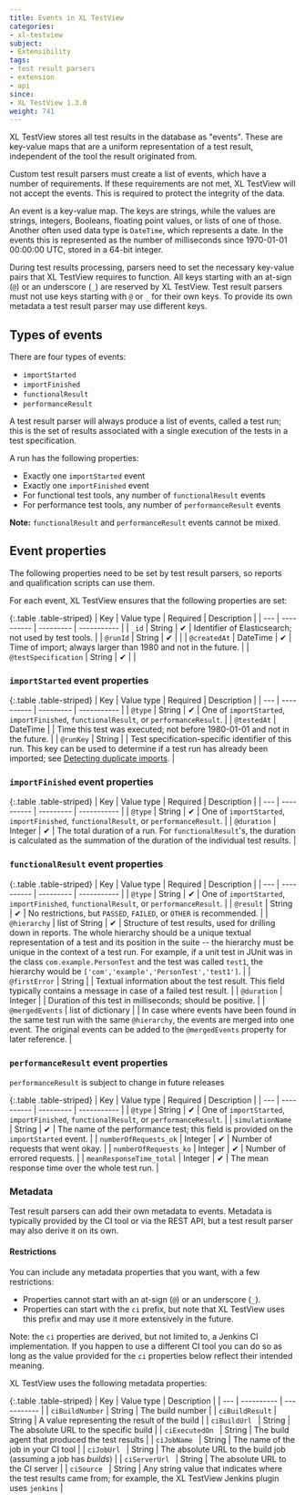 ```yaml
---
title: Events in XL TestView
categories:
- xl-testview
subject:
- Extensibility
tags:
- test result parsers
- extension
- api
since:
- XL TestView 1.3.0
weight: 741
---
```


XL TestView stores all test results in the database as "events". These are key-value maps that are a uniform representation of a test result, independent of the tool the result originated from.

Custom test result parsers must create a list of events, which have a number of requirements. If these requirements are not met, XL TestView will not accept the events. This is required to protect the integrity of the data.

An event is a key-value map. The keys are strings, while the values are strings, integers, Booleans, floating point values, or lists of one of those. Another often used data type is `DateTime`, which represents a date. In the events this is represented as the number of milliseconds since 1970-01-01 00:00:00 UTC, stored in a 64-bit integer.

During test results processing, parsers need to set the necessary key-value pairs that XL TestView requires to function. All keys starting with an at-sign (`@`) or an underscore (`_`) are reserved by XL TestView. Test result parsers must not use keys starting with `@` or `_` for their own keys. To provide its own metadata a test result parser may use different keys.

## Types of events

There are four types of events:

* `importStarted`
* `importFinished`
* `functionalResult`
* `performanceResult`

A test result parser will always produce a list of events, called a test run; this is the set of results associated with a single execution of the tests in a test specification.

A run has the following properties:

* Exactly one `importStarted` event
* Exactly one `importFinished` event
* For functional test tools, any number of `functionalResult` events
* For performance test tools, any number of `performanceResult` events

**Note:** `functionalResult` and `performanceResult` events cannot be mixed.

## Event properties


The following properties need to be set by test result parsers, so reports and qualification scripts can use them.

For each event, XL TestView ensures that the following properties are set:

{:.table .table-striped}
| Key | Value type | Required | Description |
| --- | ---------- | --------- | ----------- |
| `_id` | String | &#x2714; | Identifier of Elasticsearch; not used by test tools. |
| `@runId` | String | &#x2714; | |
| `@createdAt` | DateTime | &#x2714; | Time of import; always larger than 1980 and not in the future. |
| `@testSpecification` | String | &#x2714; | |

### `importStarted` event properties

{:.table .table-striped}
| Key | Value type | Required | Description |
| --- | ---------- | --------- | ----------- |
| `@type` | String | &#x2714; | One of `importStarted`, `importFinished`, `functionalResult`, or `performanceResult`. |
| `@testedAt` | DateTime | | Time this test was executed; not before 1980-01-01 and not in the future. |
| `@runKey` | String | | Test specification-specific identifier of this run. This key can be used to determine if a test run has already been imported; see [Detecting duplicate imports](/xl-testview/how-to/detect-duplicate-imports.html). |

### `importFinished` event properties

{:.table .table-striped}
| Key | Value type | Required | Description |
| --- | ---------- | --------- | ----------- |
| `@type` | String | &#x2714; | One of `importStarted`, `importFinished`, `functionalResult`, or `performanceResult`. |
| `@duration` | Integer | &#x2714; | The total duration of a run. For `functionalResult`'s, the duration is calculated as the summation of the duration of the individual test results. |

### `functionalResult` event properties

{:.table .table-striped}
| Key | Value type | Required | Description |
| --- | ---------- | --------- | ----------- |
| `@type` | String | &#x2714; | One of `importStarted`, `importFinished`, `functionalResult`, or `performanceResult`. |
| `@result` | String | &#x2714; | No restrictions, but `PASSED`, `FAILED`, or `OTHER` is recommended. |
| `@hierarchy` | list of String | &#x2714; | Structure of test results, used for drilling down in reports. The whole hierarchy should be a unique textual representation of a test and its position in the suite -- the hierarchy must be unique in the context of a test run. For example, if a unit test in JUnit was in the class `com.example.PersonTest` and the test was called `test1`, the hierarchy would be `['com','example','PersonTest','test1']`. |
| `@firstError` | String | | Textual information about the test result. This field typically contains a message in case of a failed test result. |
| `@duration` | Integer | | Duration of this test in milliseconds; should be positive. |
| `@mergedEvents` | list of dictionary | | In case where events have been found in the same test run with the same `@hierarchy`, the events are merged into one event. The original events can be added to the `@mergedEvents` property for later reference. |

### `performanceResult` event properties

`performanceResult` is subject to change in future releases

{:.table .table-striped}
| Key | Value type | Required | Description |
| --- | ---------- | --------- | ----------- |
| `@type` | String | &#x2714; | One of `importStarted`, `importFinished`, `functionalResult`, or `performanceResult`. |
| `simulationName` | String | &#x2714; | The name of the performance test; this field is provided on the `importStarted` event. |
| `numberOfRequests_ok` | Integer | &#x2714; | Number of requests that went okay. |
| `numberOfRequests_ko` | Integer | &#x2714; | Number of errored requests. |
| `meanResponseTime_total` | Integer | &#x2714; | The mean response time over the whole test run. |

### Metadata

Test result parsers can add their own metadata to events. Metadata is typically provided by the CI tool or via the REST API, but a test result parser may also derive it on its own.

#### Restrictions

You can include any metadata properties that you want, with a few restrictions:

* Properties cannot start with an at-sign (`@`) or an underscore (`_`).
* Properties can start with the `ci` prefix, but note that XL TestView uses this prefix and may use it more extensively in the future.

Note: the `ci` properties are derived, but not limited to, a Jenkins CI implementation. If you happen to use a different CI tool you can do so as long as the value provided for the `ci` properties below reflect their intended meaning.

XL TestView uses the following metadata properties:

{:.table .table-striped}
| Key | Value type | Description |
| --- | ---------- | ----------- |
| `ciBuildNumber` | String | The build number |
| `ciBuildResult` | String | A value representing the result of the build |
| `ciBuildUrl ` | String | The absolute URL to the specific build |
| `ciExecutedOn ` | String | The build agent that produced the test results |
| `ciJobName ` | String | The name of the job in your CI tool |
| `ciJobUrl ` | String | The absolute URL to the build job (assuming a job has *builds*) |
| `ciServerUrl ` | String | The absolute URL to the CI server |
| `ciSource ` | String | Any string value that indicates where the test results came from; for example, the XL TestView Jenkins plugin uses `jenkins` |
